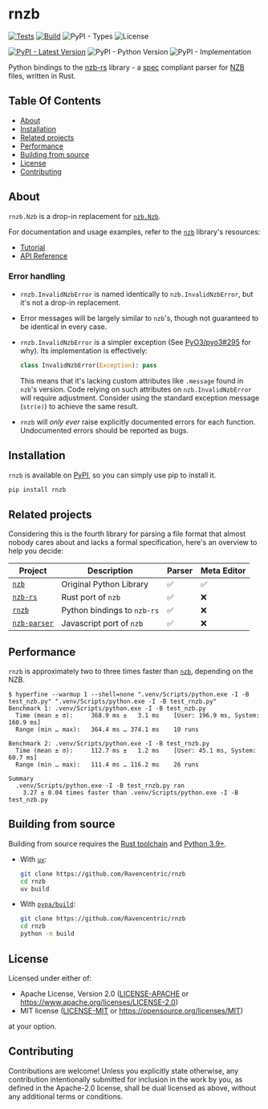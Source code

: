 # rnzb

[![Tests](https://img.shields.io/github/actions/workflow/status/Ravencentric/rnzb/tests.yml?label=tests)](https://github.com/Ravencentric/rnzb/actions/workflows/tests.yml)
[![Build](https://img.shields.io/github/actions/workflow/status/Ravencentric/rnzb/release.yml?label=build)](https://github.com/Ravencentric/rnzb/actions/workflows/release.yml)
![PyPI - Types](https://img.shields.io/pypi/types/rnzb)
![License](https://img.shields.io/pypi/l/rnzb?color=success)

[![PyPI - Latest Version](https://img.shields.io/pypi/v/rnzb?color=blue)](https://pypi.org/project/rnzb)
![PyPI - Python Version](https://img.shields.io/pypi/pyversions/rnzb)
![PyPI - Implementation](https://img.shields.io/pypi/implementation/rnzb)

Python bindings to the [nzb-rs](https://crates.io/crates/nzb-rs) library - a [spec](https://sabnzbd.org/wiki/extra/nzb-spec) compliant parser for [NZB](https://en.wikipedia.org/wiki/NZB) files, written in Rust.

## Table Of Contents

- [About](#about)
- [Installation](#installation)
- [Related projects](#related-projects)
- [Performance](#performance)
- [Building from source](#building-from-source)
- [License](#license)
- [Contributing](#contributing)

## About

`rnzb.Nzb` is a drop-in replacement for [`nzb.Nzb`](https://ravencentric.cc/nzb/api-reference/parser/#nzb.Nzb).

For documentation and usage examples, refer to the [`nzb`](https://pypi.org/project/nzb) library's resources:

- [Tutorial](https://ravencentric.cc/nzb/tutorial/)
- [API Reference](https://ravencentric.cc/nzb/api-reference/parser/)

### Error handling

- `rnzb.InvalidNzbError` is named identically to `nzb.InvalidNzbError`, but it's not a drop-in replacement.
- Error messages will be largely similar to `nzb`'s, though not guaranteed to be identical in every case.
- `rnzb.InvalidNzbError` is a simpler exception (See [PyO3/pyo3#295](https://github.com/PyO3/pyo3/issues/295) for why). Its implementation is effectively:
  
  ```python
  class InvalidNzbError(Exception): pass
  ```
  
  This means that it's lacking custom attributes like `.message` found in `nzb`'s version. Code relying on such attributes on `nzb.InvalidNzbError` will require adjustment. Consider using the standard exception message (`str(e)`) to achieve the same result.
- `rnzb` will *only ever* raise explicitly documented errors for each function. Undocumented errors should be reported as bugs.

## Installation

`rnzb` is available on [PyPI](https://pypi.org/project/rnzb/), so you can simply use pip to install it.

```bash
pip install rnzb
```

## Related projects

Considering this is the fourth library for parsing a file format that almost nobody cares about and lacks a formal specification, here's an overview to help you decide:

| Project                                                  | Description                 | Parser | Meta Editor |
| -------------------------------------------------------- | --------------------------- | ------ | ----------- |
| [`nzb`](https://pypi.org/project/nzb)                    | Original Python Library     | ✅     | ✅          |
| [`nzb-rs`](https://crates.io/crates/nzb-rs)              | Rust port of `nzb`          | ✅     | ❌          |
| [`rnzb`](https://pypi.org/project/nzb)                   | Python bindings to `nzb-rs` | ✅     | ❌          |
| [`nzb-parser`](https://www.npmjs.com/package/nzb-parser) | Javascript port of `nzb`    | ✅     | ❌          |

## Performance

`rnzb` is approximately two to three times faster than [`nzb`](https://pypi.org/project/nzb/), depending on the NZB.

```console
$ hyperfine --warmup 1 --shell=none ".venv/Scripts/python.exe -I -B test_nzb.py" ".venv/Scripts/python.exe -I -B test_rnzb.py"
Benchmark 1: .venv/Scripts/python.exe -I -B test_nzb.py
  Time (mean ± σ):     368.9 ms ±   3.1 ms    [User: 196.9 ms, System: 160.9 ms]
  Range (min … max):   364.4 ms … 374.1 ms    10 runs

Benchmark 2: .venv/Scripts/python.exe -I -B test_rnzb.py
  Time (mean ± σ):     112.7 ms ±   1.2 ms    [User: 45.1 ms, System: 60.7 ms]
  Range (min … max):   111.4 ms … 116.2 ms    26 runs

Summary
  .venv/Scripts/python.exe -I -B test_rnzb.py ran
    3.27 ± 0.04 times faster than .venv/Scripts/python.exe -I -B test_nzb.py
```

## Building from source

Building from source requires the [Rust toolchain](https://rustup.rs/) and [Python 3.9+](https://www.python.org/downloads/).

- With [`uv`](https://docs.astral.sh/uv/):

  ```bash
  git clone https://github.com/Ravencentric/rnzb
  cd rnzb
  uv build
  ```

- With [`pypa/build`](https://github.com/pypa/build):

  ```bash
  git clone https://github.com/Ravencentric/rnzb
  cd rnzb
  python -m build
  ```

## License

Licensed under either of:

- Apache License, Version 2.0 ([LICENSE-APACHE](https://github.com/Ravencentric/rnzb/blob/main/LICENSE-APACHE) or <https://www.apache.org/licenses/LICENSE-2.0>)
- MIT license ([LICENSE-MIT](https://github.com/Ravencentric/rnzb/blob/main/LICENSE-MIT) or <https://opensource.org/licenses/MIT>)

at your option.

## Contributing

Contributions are welcome! Unless you explicitly state otherwise, any contribution intentionally submitted for inclusion in the work by you, as defined in the Apache-2.0 license, shall be dual licensed as above, without any additional terms or conditions.
